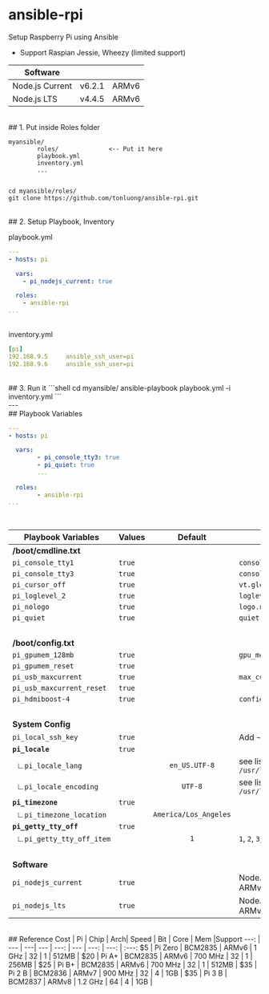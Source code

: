 # ansible-rpi

Setup Raspberry Pi using Ansible

- Support  Raspian Jessie, Wheezy (limited support)



Software | | &nbsp;
 --- | --- | ---
Node.js Current | v6.2.1 | ARMv6
Node.js LTS | v4.4.5 | ARMv6

<br>
## 1. Put inside Roles folder

```
myansible/
		roles/				<-- Put it here
		playbook.yml
		inventory.yml
		...
	
```
```shell
cd myansible/roles/
git clone https://github.com/tonluong/ansible-rpi.git
```  

<br>
## 2. Setup Playbook, Inventory

playbook.yml

```yaml
---
- hosts: pi

  vars:
    - pi_nodejs_current: true

  roles:
    - ansible-rpi
...
```
<br>
inventory.yml

```yaml
[pi]
192.168.9.5		ansible_ssh_user=pi
192.168.9.6		ansible_ssh_user=pi
```
<br>
## 3. Run it
```shell
cd myansible/
ansible-playbook playbook.yml -i inventory.yml
``` 
    
<br>
---

<br>
## Playbook Variables

```yaml
---
- hosts: pi

  vars:
  		- pi_console_tty3: true
  		- pi_quiet: true
  		...
  		
  roles:
  		- ansible-rpi
...
```

<br>

Playbook Variables | Values | Default | &nbsp;  
------------------ | ------ | :-------: | --- 
 **/boot/cmdline.txt** | | | |
`pi_console_tty1` | `true` |  | `console=tty1` 
`pi_console_tty3` | `true` |  | `console=tty3` 
`pi_cursor_off` | `true` |  | `vt.global_cursor_default=0`
`pi_loglevel_2` | `true` |  | `loglevel=2`
`pi_nologo` | `true` |  | `logo.nologo`
`pi_quiet` | `true` |  | `quiet`
&nbsp; | | | 
 **/boot/config.txt** | | | 
`pi_gpumem_128mb` | `true` |  | `gpu_mem=128` 
`pi_gpumem_reset` | `true` |  | 
`pi_usb_maxcurrent` | `true` |  | `max_current_usb=1`
`pi_usb_maxcurrent_reset` | `true` |  |
`pi_hdmiboost-4` | `true` |  | `config_hdmi_boost=4` 
&nbsp; | | | |
**System Config** | | |  
`pi_local_ssh_key` | `true` |  | Add `~/.ssh/id_rsa.pub` to Pi
**`pi_locale`** | `true` |  | 
&nbsp;&nbsp;&#8735;`pi_locale_lang` |  | <nobr>`en_US.UTF-8`</nobr> | see list at: `/usr/local/share/i18n/SUPPORTED`
&nbsp;&nbsp;&#8735;`pi_locale_encoding` |  | <nobr>`UTF-8`</nobr> | see list at: `/usr/local/share/i18n/SUPPORTED` 
**`pi_timezone`** | `true` |  | 
&nbsp;&nbsp;&#8735;`pi_timezone_location` |  | `America/Los_Angeles` | 
**`pi_getty_tty_off`** | `true` |  | 
&nbsp;&nbsp;&#8735;`pi_getty_tty_off_item` |  | `1` | `1`, `2`, `3`, ...
&nbsp; | | |
**Software** | | | |
`pi_nodejs_current` | `true` |  | Node.js Current v6.2.1 (ARMv6, ARMv7, ARMv8)
`pi_nodejs_lts` | `true` |  | Node.js LTS v4.4.5 (ARMv6, ARMv7, ARMv8)

<br>
## Reference
Cost | Pi | Chip | Arch| Speed | Bit | Core | Mem |Support
---: | --- | ---| --- | ---: | --- | ---: | ---: | :---:
$5 | Pi Zero | BCM2835 | ARMv6 | 1 GHz | 32 | 1 | 512MB |
$20 | Pi A+ | BCM2835 | ARMv6 | 700 MHz | 32 | 1 | 256MB |
$25 | Pi B+ | BCM2835 | ARMv6 | 700 MHz | 32 | 1 | 512MB |
$35 | Pi 2 B | BCM2836 | ARMv7 | 900 MHz | 32 | 4 | 1GB |
$35 | Pi 3 B | BCM2837 | ARMv8 | 1.2 GHz | 64 | 4 | 1GB |